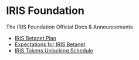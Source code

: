 # IRIS Foundation
The IRIS Foundation Official Docs &amp; Announcements
+ [IRIS Betanet Plan](iris-betanet-plan.md)
+ [Expectations for IRIS Betanet](iris-betanet-expectations.md)
+ [IRIS Tokens Unlocking Schedule](iris-tokens-unlocking-schedule.md)
